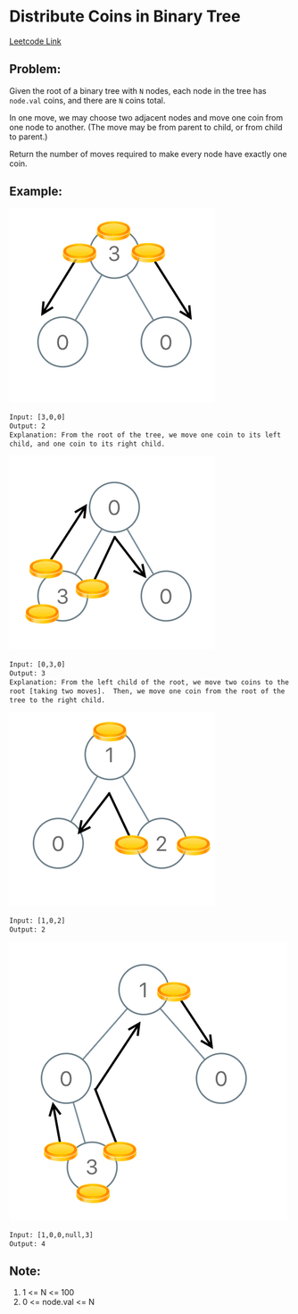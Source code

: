 # Distribute Coins in Binary Tree
[Leetcode Link](https://leetcode.com/problems/distribute-coins-in-binary-tree/)

## Problem:

Given the root of a binary tree with `N` nodes, each node in the tree has `node.val` coins, and there are `N` coins total.

In one move, we may choose two adjacent nodes and move one coin from one node to another.  (The move may be from parent to child, or from child to parent.)

Return the number of moves required to make every node have exactly one coin.

## Example:

![Example](assets/tree1.png)
```
Input: [3,0,0]
Output: 2
Explanation: From the root of the tree, we move one coin to its left child, and one coin to its right child.
```

![Example](assets/tree2.png)
```
Input: [0,3,0]
Output: 3
Explanation: From the left child of the root, we move two coins to the root [taking two moves].  Then, we move one coin from the root of the tree to the right child.
```

![Example](assets/tree3.png)
```
Input: [1,0,2]
Output: 2
```

![Example](assets/tree4.png)
```
Input: [1,0,0,null,3]
Output: 4
```

## Note:

1. 1 <= N <= 100
2. 0 <= node.val <= N